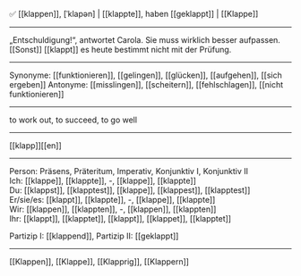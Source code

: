 ✅ [[klappen]], [ˈklapən] | [[klappte]], haben [[geklappt]] | [[Klappe]]

---
„Entschuldigung!“, antwortet Carola. Sie muss wirklich besser aufpassen. [[Sonst]] [[klappt]] es heute bestimmt nicht mit der Prüfung.

---
Synonyme: [[funktionieren]], [[gelingen]], [[glücken]], [[aufgehen]], [[sich ergeben]]
Antonyme: [[misslingen]], [[scheitern]], [[fehlschlagen]], [[nicht funktionieren]]

---
to work out, to succeed, to go well

---
[[klapp]][[en]]
   

---

Person: Präsens, Präteritum, Imperativ, Konjunktiv I, Konjunktiv II  
Ich: [[klappe]], [[klappte]], -, [[klappe]], [[klappte]]  
Du: [[klappst]], [[klapptest]], [[klappe]], [[klappest]], [[klapptest]]  
Er/sie/es: [[klappt]], [[klappte]], -, [[klappe]], [[klappte]]  
Wir: [[klappen]], [[klappten]], -, [[klappen]], [[klappten]]  
Ihr: [[klappt]], [[klapptet]], [[klappt]], [[klappet]], [[klapptet]]  

Partizip I: [[klappend]], 
Partizip II: [[geklappt]]

---
[[Klappen]], [[Klappe]], [[Klapprig]], [[Klappern]]